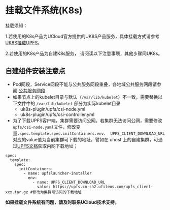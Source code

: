 # 挂载文件系统(K8s)

挂载须知：

   1.若使用的K8s产品为UCloud官方提供的UK8S产品服务，具体挂载方式请参考[UK8S挂载UPFS](https://docs.ucloud.cn/uk8s/volume/upfs)。

   2.若使用的K8s产品为自建K8s服务， 请阅读以下注意事项，其他步骤同UK8s。

## 自建组件安装注意点

- Pod网段，Service网段不能与公共服务网段重叠，各地域公共服务网段请参阅 [公共服务网段](https://docs.ucloud.cn/vpc/limit)
- 如果节点上的kubelet目录与默认（`/var/lib/kubelet`）不一致，需要替换以下文件中的 `/var/lib/kubelet` 部分为实际kubelet目录
  - uk8s-plugin/upfs/csi-node.yml
  - uk8s-plugin/upfs/csi-controller.yml
- 为了下载UPFS客户端，集群需要访问公网。若集群无法访问公网，需要修改`upfs/csi-node.yaml`文件，修改变量`.spec.template.spec.initContainers.env.  UPFS_CLIENT_DOWNLOAD_URL` 对应的value值为当前集群可下载的地址。譬如在 uhost 上的自建集群，可通过[UPFS文档](https://docs.ucloud.cn/upfs/upfs_guide/client_install)获取内网下载地址；
```
spec:
  template:
    spec:
      initContainers:
        - name: upfslauncher-installer
          env:
            - name: UPFS_CLIENT_DOWNLOAD_URL
              value: https://upfs.cn-sh2.ufileos.com/upfs_client-xxx.tar.gz #修改为集群可访问的下载地址
```

**如果挂载文件系统有问题，请及时联系UCloud技术支持。**